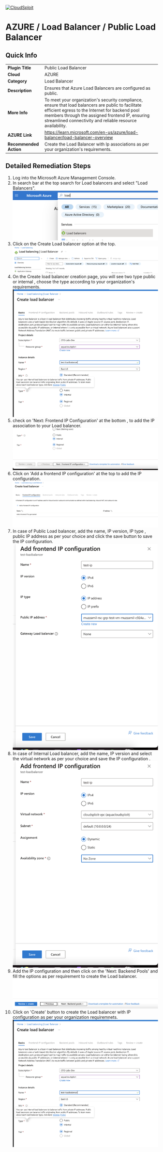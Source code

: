 [![CloudSploit](https://cloudsploit.com/img/logo-new-big-text-100.png "CloudSploit")](https://cloudsploit.com)

# AZURE / Load Balancer / Public Load Balancer

## Quick Info

| | |
|-|-|
| **Plugin Title** | Public Load Balancer |
| **Cloud** | AZURE |
| **Category** | Load Balancer |
| **Description** | Ensures that Azure Load Balancers are configured as public. |
| **More Info** | To meet your organization\'s security compliance, ensure that load balancers are public to facilitate efficient egress to the Internet for backend pool members through the assigned frontend IP, ensuring streamlined connectivity and reliable resource availability. |
| **AZURE Link** | https://learn.microsoft.com/en-us/azure/load-balancer/load-balancer-overview |
| **Recommended Action** | Create the Load Balancer with Ip associations as per your organization\'s requirements. |

## Detailed Remediation Steps

1. Log into the Microsoft Azure Management Console.
2. In search bar at the top search for Load balancers and select "Load Balancers". </br> <img src="/resources/azure/loadbalancer/lb-public-ip/step2.png"/>
3. Click on the Create Load balancer option at the top.</br> <img src="/resources/azure/loadbalancer/lb-public-ip/step3.png"/>
4. On the Create load balancer creation page, you will see two type public or internal , choose the type according to your organization's requirements. </br> <img src="/resources/azure/loadbalancer/lb-public-ip/step4.png"/>
5. check on 'Next: Frontend IP Configuration' at the bottom , to add the IP association to your Load balancer. </br> <img src="/resources/azure/loadbalancer/lb-public-ip/step5.png"/>
6. Click on 'Add a frontend IP configuration' at the top to add the IP configuration. </br> <img src="/resources/azure/loadbalancer/lb-public-ip/step6.png"/>
7. In case of Public Load balancer, add the name, IP version, IP type , public IP address as per your choice and click the save button to save the IP configuration. </br> <img src="/resources/azure/loadbalancer/lb-public-ip/step7.png"/>
8. In case of Internal Load balancer, add the name, IP version and select the virtual network as per your choice and save the IP configuration .</br> <img src="/resources/azure/loadbalancer/lb-public-ip/step8.png"/>
9. Add the IP configuration and then click on the 'Next: Backend Pools' and fill the options as per requirement to create the Load balancer. <img src="/resources/azure/loadbalancer/lb-public-ip/step9.png"/>
10. Click on 'Create' button to create the Load balancer with IP configuration as per your organization requiremnets. <img src="/resources/azure/loadbalancer/lb-public-ip/step10.png"/>